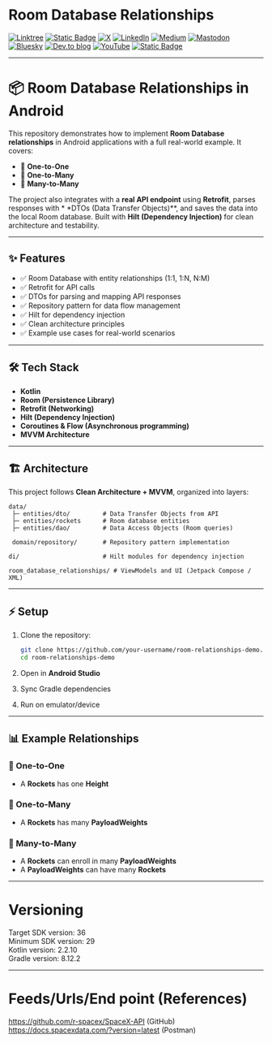 # Room Database Relationships

[![Linktree](https://img.shields.io/badge/linktree-1de9b6?style=for-the-badge&logo=linktree&logoColor=white)](https://linktr.ee/nicos_nicolaou)
[![Static Badge](https://img.shields.io/badge/Site-blue?style=for-the-badge&label=Web)](https://nicosnicolaou16.github.io/)
[![X](https://img.shields.io/badge/X-%23000000.svg?style=for-the-badge&logo=X&logoColor=white)](https://twitter.com/nicolaou_nicos)
[![LinkedIn](https://img.shields.io/badge/linkedin-%230077B5.svg?style=for-the-badge&logo=linkedin&logoColor=white)](https://linkedin.com/in/nicos-nicolaou-a16720aa)
[![Medium](https://img.shields.io/badge/Medium-12100E?style=for-the-badge&logo=medium&logoColor=white)](https://medium.com/@nicosnicolaou)
[![Mastodon](https://img.shields.io/badge/-MASTODON-%232B90D9?style=for-the-badge&logo=mastodon&logoColor=white)](https://androiddev.social/@nicolaou_nicos)
[![Bluesky](https://img.shields.io/badge/Bluesky-0285FF?style=for-the-badge&logo=Bluesky&logoColor=white)](https://bsky.app/profile/nicolaounicos.bsky.social)
[![Dev.to blog](https://img.shields.io/badge/dev.to-0A0A0A?style=for-the-badge&logo=dev.to&logoColor=white)](https://dev.to/nicosnicolaou16)
[![YouTube](https://img.shields.io/badge/YouTube-%23FF0000.svg?style=for-the-badge&logo=YouTube&logoColor=white)](https://www.youtube.com/@nicosnicolaou16)
[![Static Badge](https://img.shields.io/badge/Developer_Profile-blue?style=for-the-badge&label=Google)](https://g.dev/nicolaou_nicos)

---

# 📦 Room Database Relationships in Android

This repository demonstrates how to implement **Room Database relationships** in Android
applications with a full real-world example.
It covers:

* 🔗 **One-to-One**
* 🔗 **One-to-Many**
* 🔗 **Many-to-Many**

The project also integrates with a **real API endpoint** using **Retrofit**, parses responses with *
*DTOs (Data Transfer Objects)**, and saves the data into the local Room database.
Built with **Hilt (Dependency Injection)** for clean architecture and testability.

---

## ✨ Features

* ✅ Room Database with entity relationships (1:1, 1\:N, N\:M)
* ✅ Retrofit for API calls
* ✅ DTOs for parsing and mapping API responses
* ✅ Repository pattern for data flow management
* ✅ Hilt for dependency injection
* ✅ Clean architecture principles
* ✅ Example use cases for real-world scenarios

---

## 🛠️ Tech Stack

* **Kotlin**
* **Room (Persistence Library)**
* **Retrofit (Networking)**
* **Hilt (Dependency Injection)**
* **Coroutines & Flow (Asynchronous programming)**
* **MVVM Architecture**

---

## 🏗️ Architecture

This project follows **Clean Architecture + MVVM**, organized into layers:

```
data/
 ├─ entities/dto/         # Data Transfer Objects from API
 ├─ entities/rockets      # Room database entities
 ├─ entities/dao/         # Data Access Objects (Room queries)
 
 domain/repository/       # Repository pattern implementation
 
di/                       # Hilt modules for dependency injection

room_database_relationships/ # ViewModels and UI (Jetpack Compose / XML)

```

---

## ⚡ Setup

1. Clone the repository:

   ```bash
   git clone https://github.com/your-username/room-relationships-demo.git
   cd room-relationships-demo
   ```
2. Open in **Android Studio**
3. Sync Gradle dependencies
4. Run on emulator/device

---

## 📊 Example Relationships

### 🔹 One-to-One

* A **Rockets** has one **Height**

### 🔹 One-to-Many

* A **Rockets** has many **PayloadWeights**

### 🔹 Many-to-Many

* A **Rockets** can enroll in many **PayloadWeights**
* A **PayloadWeights** can have many **Rockets**

---

# Versioning

Target SDK version: 36 <br />
Minimum SDK version: 29 <br />
Kotlin version: 2.2.10 <br />
Gradle version: 8.12.2 <br />

---

# Feeds/Urls/End point (References)

https://github.com/r-spacex/SpaceX-API (GitHub) <br />
https://docs.spacexdata.com/?version=latest (Postman) <br />
